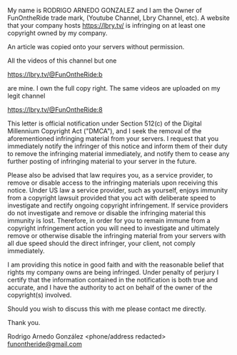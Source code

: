 My name is RODRIGO ARNEDO GONZALEZ and I am the Owner of FunOntheRide trade mark, (Youtube Channel, Lbry Channel, etc). A website that your company hosts https://lbry.tv/ is infringing on at least one copyright owned by my company.

An article was copied onto your servers without permission.

All the videos of this channel but one

https://lbry.tv/@FunOntheRide:b

are mine. I own the full copy right. The same videos are uploaded on my legit channel

https://lbry.tv/@FunOntheRide:8

This letter is official notification under Section 512(c) of the Digital Millennium Copyright Act ("DMCA"), and I seek the removal of the aforementioned infringing material from your servers. I request that you immediately notify the infringer of this notice and inform them of their duty to remove the infringing material immediately, and notify them to cease any further posting of infringing material to your server in the future.

Please also be advised that law requires you, as a service provider, to remove or disable access to the infringing materials upon receiving this notice. Under US law a service provider, such as yourself, enjoys immunity from a copyright lawsuit provided that you act with deliberate speed to investigate and rectify ongoing copyright infringement. If service providers do not investigate and remove or disable the infringing material this immunity is lost. Therefore, in order for you to remain immune from a copyright infringement action you will need to investigate and ultimately remove or otherwise disable the infringing material from your servers with all due speed should the direct infringer, your client, not comply immediately.

I am providing this notice in good faith and with the reasonable belief that rights my company owns are being infringed. Under penalty of perjury I certify that the information contained in the notification is both true and accurate, and I have the authority to act on behalf of the owner of the copyright(s) involved.

Should you wish to discuss this with me please contact me directly.

Thank you.

Rodrigo Arnedo González
<phone/address redacted>
funontheride@gmail.com
